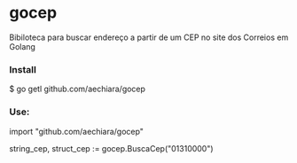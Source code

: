  # gocep
 Bibiloteca para buscar endereço a partir de um CEP no site dos Correios em Golang

 ### Install
 $ go getl github.com/aechiara/gocep

### Use:
 import "github.com/aechiara/gocep"

 string_cep, struct_cep := gocep.BuscaCep("01310000")

